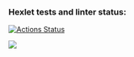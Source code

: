 ### Hexlet tests and linter status:
[![Actions Status](https://github.com/DmitriyM01/frontend-project-44/workflows/hexlet-check/badge.svg)](https://github.com/DmitriyM01/frontend-project-44/actions)

<a href="https://codeclimate.com/github/DmitriyM01/frontend-project-44/maintainability"><img src="https://api.codeclimate.com/v1/badges/ccdf3fde9fb0d939b754/maintainability" /></a>